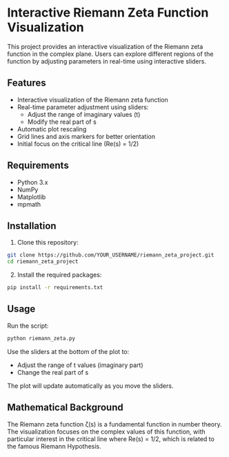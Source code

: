 # Interactive Riemann Zeta Function Visualization

This project provides an interactive visualization of the Riemann zeta function in the complex plane. Users can explore different regions of the function by adjusting parameters in real-time using interactive sliders.

## Features

- Interactive visualization of the Riemann zeta function
- Real-time parameter adjustment using sliders:
  - Adjust the range of imaginary values (t)
  - Modify the real part of s
- Automatic plot rescaling
- Grid lines and axis markers for better orientation
- Initial focus on the critical line (Re(s) = 1/2)

## Requirements

- Python 3.x
- NumPy
- Matplotlib
- mpmath

## Installation

1. Clone this repository:
```bash
git clone https://github.com/YOUR_USERNAME/riemann_zeta_project.git
cd riemann_zeta_project
```

2. Install the required packages:
```bash
pip install -r requirements.txt
```

## Usage

Run the script:
```bash
python riemann_zeta.py
```

Use the sliders at the bottom of the plot to:
- Adjust the range of t values (imaginary part)
- Change the real part of s

The plot will update automatically as you move the sliders.

## Mathematical Background

The Riemann zeta function ζ(s) is a fundamental function in number theory. The visualization focuses on the complex values of this function, with particular interest in the critical line where Re(s) = 1/2, which is related to the famous Riemann Hypothesis.

